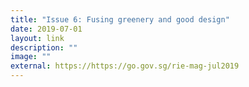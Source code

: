 ```yaml
---
title: "Issue 6: Fusing greenery and good design"
date: 2019-07-01
layout: link
description: ""
image: ""
external: https://https://go.gov.sg/rie-mag-jul2019
---
```

